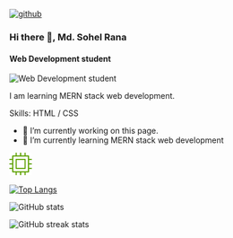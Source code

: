 [<img src='https://cdn.jsdelivr.net/npm/simple-icons@3.0.1/icons/github.svg' alt='github' height='40'>](https://github.com/techcoderpro)  

### Hi there 👋, Md. Sohel Rana
#### Web Development student
![Web Development student](https://scontent.fzyl2-1.fna.fbcdn.net/v/t39.30808-6/323417275_715277413542043_3113230533107845842_n.jpg?_nc_cat=107&ccb=1-7&_nc_sid=9c7eae&_nc_eui2=AeH9ZQFjrqcYzzcDlCa6TsCUXxWCy-RO4PRfFYLL5E7g9BubAJSmo0OOPycBpZZ9oLc6Sw7tTgnqznFea-Ui5WOr&_nc_ohc=TDd7gE5dcscAX9ue9y4&_nc_ht=scontent.fzyl2-1.fna&oh=00_AfDDUKDvdiHL9L3t8eWK7JbAX9VWWx_0fmei6yt6EiyPpg&oe=659EAB9D)

I am learning MERN stack web development.

Skills:  HTML / CSS

- 🔭 I’m currently working on this page. 
- 🌱 I’m currently learning MERN stack web development 



<a href='https://docs.github.com/en/developers'><img src='https://raw.githubusercontent.com/acervenky/animated-github-badges/master/assets/devbadge.gif' width='40' height='40'></a> 

[![Top Langs](https://github-readme-stats.vercel.app/api/top-langs/?username=techcoderpro)](https://github.com/anuraghazra/github-readme-stats)

![GitHub stats](https://github-readme-stats.vercel.app/api?username=techcoderpro&show_icons=true)  

![GitHub streak stats](https://streak-stats.demolab.com/?user=techcoderpro)  

